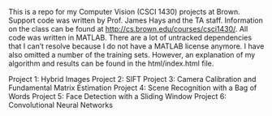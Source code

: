 This is a repo for my Computer Vision (CSCI 1430) projects at Brown. Support code was written by Prof. James Hays and the TA staff. Information on the class can be found at http://cs.brown.edu/courses/csci1430/. All code was written in MATLAB. There are a lot of untracked dependencies that I can’t resolve because I do not have a MATLAB license anymore. I have also omitted a number of the training sets. However, an explanation of my algorithm and results can be found in the html/index.html file.


Project 1: Hybrid Images
Project 2: SIFT
Project 3: Camera Calibration and Fundamental Matrix Estimation
Project 4: Scene Recognition with a Bag of Words
Project 5: Face Detection with a Sliding Window
Project 6: Convolutional Neural Networks